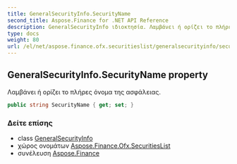 ```yaml
---
title: GeneralSecurityInfo.SecurityName
second_title: Aspose.Finance for .NET API Reference
description: GeneralSecurityInfo ιδιοκτησία. Λαμβάνει ή ορίζει το πλήρες όνομα της ασφάλειας.
type: docs
weight: 80
url: /el/net/aspose.finance.ofx.securitieslist/generalsecurityinfo/securityname/
---
```

## GeneralSecurityInfo.SecurityName property

Λαμβάνει ή ορίζει το πλήρες όνομα της ασφάλειας.

```csharp
public string SecurityName { get; set; }
```

### Δείτε επίσης

* class [GeneralSecurityInfo](../)
* χώρος ονομάτων [Aspose.Finance.Ofx.SecuritiesList](../../generalsecurityinfo/)
* συνέλευση [Aspose.Finance](../../../)


